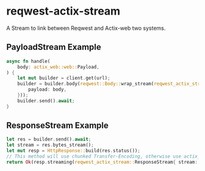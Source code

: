 # reqwest-actix-stream

A Stream to link between Reqwest and Actix-web two systems.

## PayloadStream Example

```rust
async fn handle(
    body: actix_web::web::Payload,
) {
    let mut builder = client.get(url);
    builder = builder.body(reqwest::Body::wrap_stream(reqwest_actix_stream::PayloadStream {
        payload: body,
    }));
    builder.send().await;
}
```

## ResponseStream Example

```rust
let res = builder.send().await;
let stream = res.bytes_stream();
let mut resp = HttpResponse::build(res.status());
// This method will use chunked Transfer-Encoding, otherwise use actix_web::body::SizedStream
return Ok(resp.streaming(reqwest_actix_stream::ResponseStream{ stream: stream }));
```
